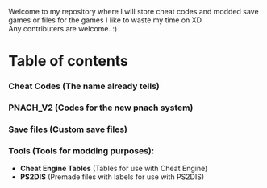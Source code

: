 Welcome to my repository where I will store cheat codes and modded save games or files for the games I like to waste my time on XD <br/>
Any contributers are welcome. :)

# Table of contents <br/>
### **Cheat Codes** (The name already tells) <br/>
### **PNACH_V2** (Codes for the new pnach system) <br/>
### **Save files** (Custom save files) <br/>
### **Tools** (Tools for modding purposes):
- **Cheat Engine Tables** (Tables for use with Cheat Engine)
- **PS2DIS** (Premade files with labels for use with PS2DIS)
